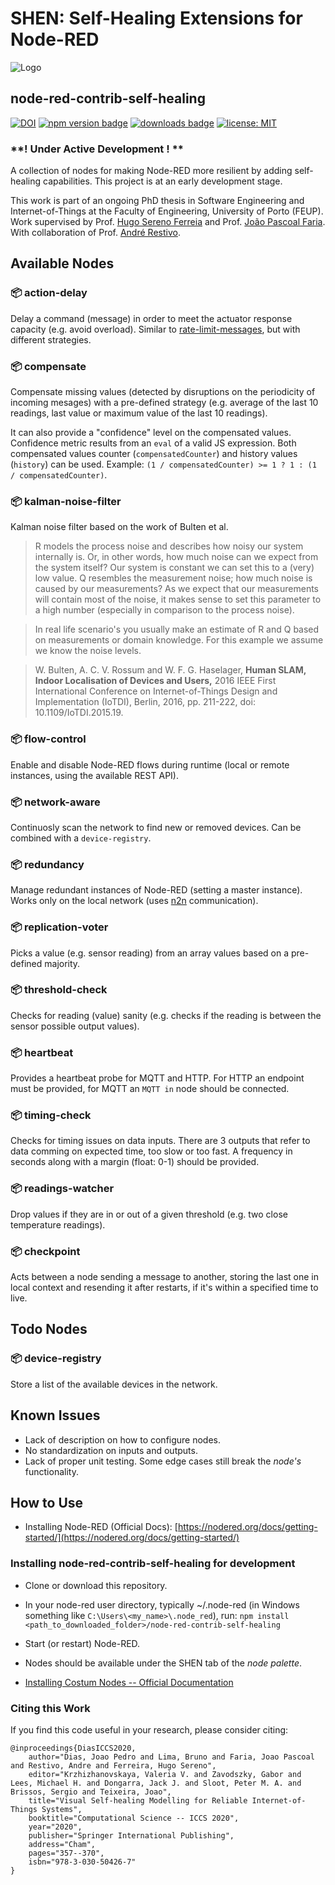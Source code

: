 # SHEN: Self-Healing Extensions for Node-RED

![Logo](https://i.imgur.com/AynqSQm.png)

## node-red-contrib-self-healing

[![DOI](https://zenodo.org/badge/doi/10.1007/978-3-030-50426-7_27.svg)](http://dx.doi.org/10.1007/978-3-030-50426-7_27)
[![npm version badge](https://img.shields.io/npm/v/node-red-contrib-self-healing.svg)](https://www.npmjs.org/package/node-red-contrib-self-healing)
[![downloads badge](https://img.shields.io/npm/dm/node-red-contrib-self-healing.svg)](https://www.npmjs.com/package/node-red-contrib-self-healing)
[![license: MIT](https://img.shields.io/badge/License-MIT-yellow.svg)](https://opensource.org/licenses/MIT)

### **! Under Active Development ! **

A collection of nodes for making Node-RED more resilient by adding self-healing capabilities. This project is at an early development stage.

This work is part of an ongoing PhD thesis in Software Engineering and Internet-of-Things at the Faculty of Engineering, University of Porto (FEUP). Work supervised by Prof. [Hugo Sereno Ferreia](http://hugosereno.eu/) and Prof. [João Pascoal Faria](https://sigarra.up.pt/feup/en/FUNC_GERAL.FORMVIEW?P_CODIGO=210006). With collaboration of Prof. [André Restivo](https://web.fe.up.pt/~arestivo/page/).

## Available Nodes

### :package: action-delay

Delay a command (message) in order to meet the actuator response capacity (e.g. avoid overload). Similar to [rate-limit-messages](https://cookbook.nodered.org/basic/rate-limit-messages), but with different strategies.

### :package: compensate

Compensate missing values (detected by disruptions on the periodicity of incoming mesages) with a pre-defined strategy (e.g. average of the last 10 readings, last value or maximum value of the last 10 readings).

It can also provide a "confidence" level on the compensated values. Confidence metric results from an `eval` of a valid JS expression. Both compensated values counter (`compensatedCounter`) and history values (`history`) can be used. Example: `(1 / compensatedCounter) >= 1 ? 1 : (1 / compensatedCounter)`.

### :package: kalman-noise-filter

Kalman noise filter based on the work of Bulten et al.

> R models the process noise and describes how noisy our system internally is. Or, in other words, how much noise can we expect from the system itself? Our system is constant we can set this to a (very) low value. Q resembles the measurement noise; how much noise is caused by our measurements? As we expect that our measurements will contain most of the noise, it makes sense to set this parameter to a high number (especially in comparison to the process noise).

> In real life scenario's you usually make an estimate of R and Q based on measurements or domain knowledge. For this example we assume we know the noise levels.

> W. Bulten, A. C. V. Rossum and W. F. G. Haselager, **Human SLAM, Indoor Localisation of Devices and Users,** 2016 IEEE First International Conference on Internet-of-Things Design and Implementation (IoTDI), Berlin, 2016, pp. 211-222, doi: 10.1109/IoTDI.2015.19.

### :package: flow-control

Enable and disable Node-RED flows during runtime (local or remote instances, using the available REST API).

### :package: network-aware

Continuosly scan the network to find new or removed devices. Can be combined with a `device-registry`.

### :package: redundancy

Manage redundant instances of Node-RED (setting a master instance). Works only on the local network (uses [n2n](https://flows.nodered.org/node/node-red-contrib-n2n) communication).

### :package: replication-voter

Picks a value (e.g. sensor reading) from an array values based on a pre-defined majority.

### :package: threshold-check

Checks for reading (value) sanity (e.g. checks if the reading is between the sensor possible output values).

### :package: heartbeat

Provides a heartbeat probe for MQTT and HTTP. For HTTP an endpoint must be provided, for MQTT an `MQTT in` node should be connected.

### :package: timing-check

Checks for timing issues on data inputs. There are 3 outputs that refer to data comming on expected time, too slow or too fast. A frequency in seconds along with a margin (float: 0-1) should be provided.

### :package: readings-watcher

Drop values if they are in or out of a given threshold (e.g. two close temperature readings).

### :package: checkpoint

Acts between a node sending a message to another, storing the last one in local context and resending it after restarts, if it's within a specified time to live.

## Todo Nodes

### :package: device-registry

Store a list of the available devices in the network.

## Known Issues

- Lack of description on how to configure nodes.
- No standardization on inputs and outputs.
- Lack of proper unit testing. Some edge cases still break the _node's_ functionality.

## How to Use

- Installing Node-RED (Official Docs): [https://nodered.org/docs/getting-started/](https://nodered.org/docs/getting-started/)

### Installing node-red-contrib-self-healing for development

- Clone or download this repository.
- In your node-red user directory, typically ~/.node-red (in Windows something like `C:\Users\<my_name>\.node_red`), run: `npm install <path_to_downloaded_folder>/node-red-contrib-self-healing`
- Start (or restart) Node-RED.
- Nodes should be available under the SHEN tab of the _node palette_.

- [Installing Costum Nodes -- Official Documentation](https://nodered.org/docs/creating-nodes/first-node#testing-your-node-in-node-red)

### Citing this Work

If you find this code useful in your research, please consider citing:

    @inproceedings{DiasICCS2020,
        author="Dias, Joao Pedro and Lima, Bruno and Faria, Joao Pascoal and Restivo, Andre and Ferreira, Hugo Sereno",
        editor="Krzhizhanovskaya, Valeria V. and Zavodszky, Gabor and Lees, Michael H. and Dongarra, Jack J. and Sloot, Peter M. A. and Brissos, Sergio and Teixeira, Joao",
        title="Visual Self-healing Modelling for Reliable Internet-of-Things Systems",
        booktitle="Computational Science -- ICCS 2020",
        year="2020",
        publisher="Springer International Publishing",
        address="Cham",
        pages="357--370",
        isbn="978-3-030-50426-7"
    }
